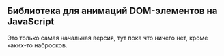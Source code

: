 ## Библиотека для анимаций DOM-элементов на JavaScript
Это только самая начальная версия, тут пока что ничего нет, кроме каких-то набросков.
